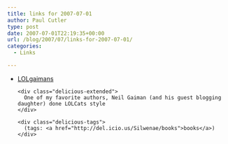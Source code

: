 ```yaml
---
title: links for 2007-07-01
author: Paul Cutler
type: post
date: 2007-07-01T22:19:35+00:00
url: /blog/2007/07/links-for-2007-07-01/
categories:
  - Links

---
```

<ul class="delicious">
  <li>
    <div class="delicious-link">
      <a href="http://community.livejournal.com/lolgaimans/">LOLgaimans</a>
    </div>
    
    <div class="delicious-extended">
      One of my favorite authors, Neil Gaiman (and his guest blogging daughter) done LOLCats style
    </div>
    
    <div class="delicious-tags">
      (tags: <a href="http://del.icio.us/Silwenae/books">books</a>)
    </div>
  </li>
</ul>